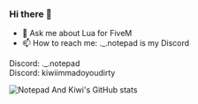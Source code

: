 ### Hi there 👋

- 💬 Ask me about Lua for FiveM
- 📫 How to reach me: ._.notepad is my Discord


Discord: ._.notepad                                                     
Discord: kiwiimmadoyoudirty



![Notepad And Kiwi's GitHub stats](https://github-readme-stats.vercel.app/api?username=npxkiwi&show_icons=true&theme=radical)

